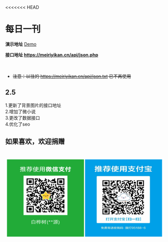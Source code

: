 <<<<<<< HEAD
# 每日一刊

**演示地址** [Demo](http://meiriyikan.cn/)

**接口地址 https://meiriyikan.cn/api/json.php**
<br><br><br>
* ~~注意：以往的 https://meiriyikan.cn/api/json.txt 已不再使用~~

## 2.5<br>
1.更新了背景图片的接口地址<br>
2.增加了微小说<br>
3.更改了数据接口<br>
4.优化了seo<br>

## 如果喜欢，欢迎捐赠
![](/images/jz.png "捐赠")
=======

